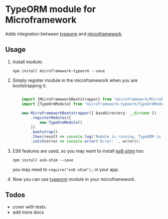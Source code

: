 # TypeORM module for Microframework

Adds integration between [typeorm](http://github.com/pleerock/typeorm) and
[microframework](https://github.com/pleerock/microframework).

## Usage

1. Install module:

    `npm install microframework-typeorm --save`

2. Simply register module in the microframework when you are bootstrapping it.
    
    ```typescript
    
        import {MicroFrameworkBootstrapper} from "microframework/MicroFrameworkBootstrapper";
        import {TypeOrmModule} from "microframework-typeorm/TypeOrmModule";
        
        new MicroFrameworkBootstrapper({ baseDirectory: __dirname })
            .registerModules([
                new TypeOrmModule()
            ])
            .bootstrap()
            .then(result => console.log('Module is running. TypeODM is available now.'))
            .catch(error => console.error('Error: ', error));
    ```

3. ES6 features are used, so you may want to install [es6-shim](https://github.com/paulmillr/es6-shim) too:

    `npm install es6-shim --save`

    you may need to `require("es6-shim");` in your app.

4. Now you can use [typeorm](http://github.com/pleerock/typeorm) module in your microframework.

## Todos

* cover with tests
* add more docs
